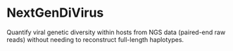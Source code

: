 # NextGenDiVirus
Quantify viral genetic diversity within hosts from NGS data (paired-end raw reads) without needing to reconstruct full-length haplotypes.
